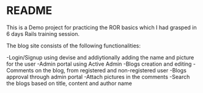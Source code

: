 # README
This is a Demo project for practicing the ROR basics which I had grasped in 6 days Rails training session.

The blog site consists of the following functionalities:

-Login/Signup using devise and addiytionally adding the name and picture for the user
-Admin portal using Active Admin
-Blogs creation and editing
-Comments on the blog, from registered and non-registered user
-Blogs approval through admin portal
-Attach pictures in the comments
-Search the blogs based on title, content and author name
